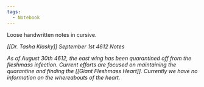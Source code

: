 ```yaml
---
tags:
  - Notebook
---
```

Loose handwritten notes in cursive.

*[[Dr. Tasha Klasky]]*
*September 1st 4612 Notes*

*As of August 30th 4612, the east wing has been quarantined off from the fleshmass infection. Current efforts are focused on maintaining the quarantine and finding the [[Giant Fleshmass Heart]]. Currently we have no information on the whereabouts of the heart.* 